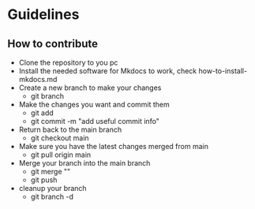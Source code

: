 # Guidelines

## How to contribute

- Clone the repository to you pc
- Install the needed software for Mkdocs to work, check
  how-to-install-mkdocs.md
- Create a new branch to make your changes
    - git branch <your branch name>
- Make the changes you want and commit them
    - git add <files you changed>
    - git commit -m "add useful commit info"
- Return back to the main branch
    - git checkout main
- Make sure you have the latest changes merged from main
    - git pull origin main
- Merge your branch into the main branch
    - git merge "<your branch name>"
    - git push
- cleanup your branch
    - git branch -d <your branch name>
